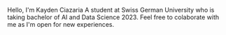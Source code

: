Hello, I'm Kayden Ciazaria
A student at Swiss German University who is taking bachelor of AI and Data Science 2023.
Feel free to colaborate with me as I'm open for new experiences.

<!---
KaydenCiazaria/KaydenCiazaria is a ✨ special ✨ repository because its `README.md` (this file) appears on your GitHub profile.
You can click the Preview link to take a look at your changes.
--->
